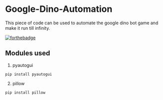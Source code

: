 # Google-Dino-Automation

This piece of code can be used to automate the google dino bot game and make it run till infinity.

[![forthebadge](https://forthebadge.com/images/badges/made-with-python.svg)](https://forthebadge.com)  

## Modules used
1) pyautogui 
```
pip install pyautogui
```
2) pillow
``` 
pip install pillow
```
